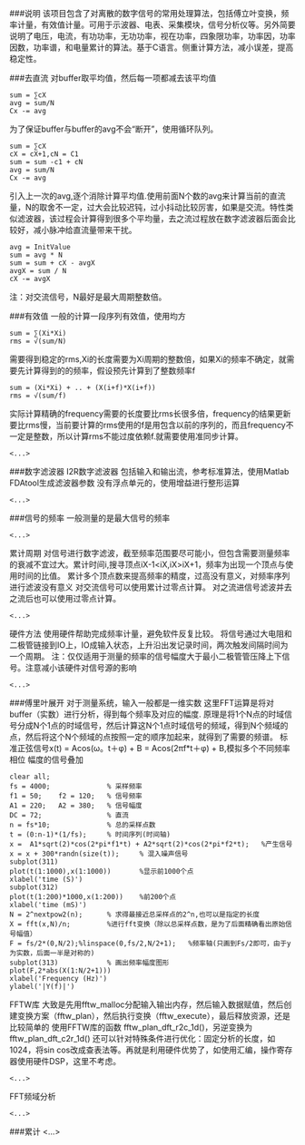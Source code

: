 ###说明
该项目包含了对离散的数字信号的常用处理算法，包括傅立叶变换，频率计量，有效值计量。可用于示波器、电表、采集模块，信号分析仪等。另外简要说明了电压，电流，有功功率，无功功率，视在功率，四象限功率，功率因，功率因数，功率谱，和电量累计的算法。基于C语言。侧重计算方法，减小误差，提高稳定性。

###去直流
对buffer取平均值，然后每一项都减去该平均值

	sum = ∑cX
	avg = sum/N
	Cx -= avg

为了保证buffer与buffer的avg不会“断开”，使用循环队列。

	sum = ∑cX
	cX = cX+1,cN = C1
	sum = sum -c1 + cN
	avg = sum/N
	Cx -= avg

引入上一次的avg,逐个消除计算平均值.使用前面N个数的avg来计算当前的直流量，N的取舍不一定，过大会比较迟钝，过小抖动比较厉害，如果是交流。特性类似滤波器，该过程会计算得到很多个平均量，去之流过程放在数字滤波器后面会比较好，减小脉冲给直流量带来干扰。

	avg = InitValue
	sum = avg * N
	sum = sum + cX - avgX
	avgX = sum / N
	cX -= avgX

注：对交流信号，N最好是最大周期整数倍。

###有效值
一般的计算一段序列有效值，使用均方

	sum = ∑(Xi*Xi)
	rms = √(sum/N)

需要得到稳定的rms,Xi的长度需要为Xi周期的整数倍，如果Xi的频率不确定，就需要先计算得到的的频率，假设预先计算到了整数频率f

	sum = (Xi*Xi) + .. + (X(i+f)*X(i+f))
	rms = √(sum/f)

实际计算精确的frequency需要的长度要比rms长很多倍，frequency的结果更新要比rms慢，当前要计算的rms使用的f是用包含以前的序列的，而且frequency不一定是整数，所以计算rms不能过度依赖f.就需要使用准同步计算。

	<...>


###数字滤波器
I2R数字滤波器
包括输入和输出流，参考标准算法，使用Matlab FDAtool生成滤波器参数
没有浮点单元的，使用增益进行整形运算

	<...>


###信号的频率
一般测量的是最大信号的频率

	<...>

累计周期
对信号进行数字滤波，截至频率范围要尽可能小，但包含需要测量频率的衰减不宜过大。累计时间i,搜寻顶点iX-1<iX,iX>iX+1，频率为出现一个顶点与使用时间的比值。
累计多个顶点数来提高频率的精度，过高没有意义，对频率序列进行滤波没有意义
对交流信号可以使用累计过零点计算。
对之流进信号滤波并去之流后也可以使用过零点计算。

	<...>

硬件方法
使用硬件帮助完成频率计量，避免软件反复比较。
将信号通过大电阻和二极管链接到IO上，IO成输入状态，上升沿出发记录时间，两次触发间隔时间为一个周期。
注：仅仅适用于测量的频率的信号幅度大于最小二极管管压降上下信号。注意减小该硬件对信号源的影响

	<...>


###傅里叶展开
对于测量系统，输入一般都是一维实数
这里FFT运算是将对buffer（实数）进行分析，得到每个频率及对应的幅度.
原理是将1个N点的时域信号分成N个1点的时域信号，然后计算这N个1点时域信号的频域，得到N个频域的点，然后将这个N个频域的点按照一定的顺序加起来，就得到了需要的频谱。
标准正弦信号x(t) = Acos(ω。t＋φ) + B =  Acos(2πf*t＋φ) + B,模拟多个不同频率 相位 幅度的信号叠加

	clear all;
	fs = 4000;              % 采样频率
	f1 = 50;    f2 = 120;   % 信号频率
	A1 = 220;   A2 = 380;   % 信号幅度
	DC = 72;                % 直流
	n = fs*10;              % 总的采样点数
	t = (0:n-1)*(1/fs);     % 时间序列(时间轴)
	x =  A1*sqrt(2)*cos(2*pi*f1*t) + A2*sqrt(2)*cos(2*pi*f2*t);   %产生信号
	x = x + 300*randn(size(t));		% 混入噪声信号
	subplot(311)
	plot(t(1:1000),x(1:1000))		%显示前1000个点
	xlabel('time (S)')
	subplot(312)
	plot(t(1:200)*1000,x(1:200))	%前200个点
	xlabel('time (mS)')
	N = 2^nextpow2(n);      % 求得最接近总采样点的2^n,也可以是指定的长度
	X = fft(x,N)/n;         %进行fft变换（除以总采样点数，是为了后面精确看出原始信号幅值）  
	F = fs/2*(0,N/2);%linspace(0,fs/2,N/2+1);	%频率轴(只画到Fs/2即可，由于y为实数，后面一半是对称的)
	subplot(313)			% 画出频率幅度图形
	plot(F,2*abs(X(1:N/2+1)))
	xlabel('Frequency (Hz)')
	ylabel('|Y(f)|')

FFTW库 大致是先用fftw_malloc分配输入输出内存，然后输入数据赋值，然后创建变换方案（fftw_plan），然后执行变换（fftw_execute），最后释放资源，还是比较简单的
使用FFTW库的函数 fftw_plan_dft_r2c_1d()，另逆变换为fftw_plan_dft_c2r_1d()
还可以针对特殊条件进行优化：固定分析的长度，如1024，将sin cos改成查表法等。再就是利用硬件优势了，如使用汇编，操作寄存器使用硬件DSP，这里不考虑。

	<...>

FFT频域分析

	<...>


###累计
<...>
